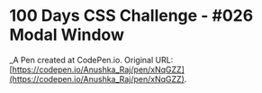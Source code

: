# 100 Days CSS Challenge  - #026 Modal Window
 _A Pen created at CodePen.io. Original URL: [https://codepen.io/Anushka_Raj/pen/xNqGZZ](https://codepen.io/Anushka_Raj/pen/xNqGZZ).

 